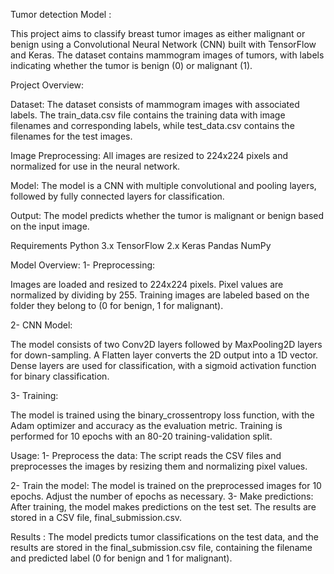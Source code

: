 Tumor detection Model :

This project aims to classify breast tumor images as either malignant or benign using a Convolutional Neural Network (CNN) built with TensorFlow and Keras. The dataset contains mammogram images of tumors, with labels indicating whether the tumor is benign (0) or malignant (1).

Project Overview:

Dataset: The dataset consists of mammogram images with associated labels. The train_data.csv file contains the training data with image filenames and corresponding labels, while test_data.csv contains the filenames for the test images.

Image Preprocessing: All images are resized to 224x224 pixels and normalized for use in the neural network.

Model: The model is a CNN with multiple convolutional and pooling layers, followed by fully connected layers for classification.

Output: The model predicts whether the tumor is malignant or benign based on the input image.


Requirements
Python 3.x
TensorFlow 2.x
Keras
Pandas
NumPy


Model Overview:
1- Preprocessing:

Images are loaded and resized to 224x224 pixels.
Pixel values are normalized by dividing by 255.
Training images are labeled based on the folder they belong to (0 for benign, 1 for malignant).

2- CNN Model:

The model consists of two Conv2D layers followed by MaxPooling2D layers for down-sampling.
A Flatten layer converts the 2D output into a 1D vector.
Dense layers are used for classification, with a sigmoid activation function for binary classification.


3- Training:

The model is trained using the binary_crossentropy loss function, with the Adam optimizer and accuracy as the evaluation metric.
Training is performed for 10 epochs with an 80-20 training-validation split.


Usage:
1- Preprocess the data: The script reads the CSV files and preprocesses the images by resizing them and normalizing pixel values.

2- Train the model: The model is trained on the preprocessed images for 10 epochs. Adjust the number of epochs as necessary.
3- Make predictions: After training, the model makes predictions on the test set. The results are stored in a CSV file, final_submission.csv.

Results :
The model predicts tumor classifications on the test data, and the results are stored in the final_submission.csv file, containing the filename and predicted label (0 for benign and 1 for malignant).
